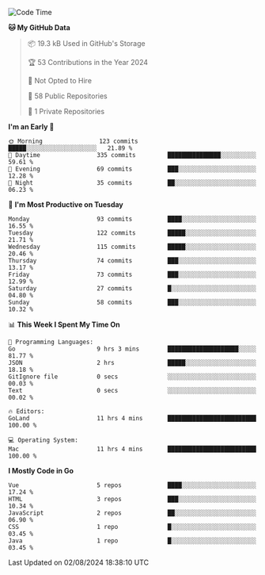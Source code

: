 <!--START_SECTION:waka-->
![Code Time](http://img.shields.io/badge/Code%20Time-1%2C201%20hrs%2053%20mins-blue)

**🐱 My GitHub Data** 

> 📦 19.3 kB Used in GitHub's Storage 
 > 
> 🏆 53 Contributions in the Year 2024
 > 
> 🚫 Not Opted to Hire
 > 
> 📜 58 Public Repositories 
 > 
> 🔑 1 Private Repositories 
 > 
**I'm an Early 🐤** 

```text
🌞 Morning                123 commits         █████░░░░░░░░░░░░░░░░░░░░   21.89 % 
🌆 Daytime                335 commits         ███████████████░░░░░░░░░░   59.61 % 
🌃 Evening                69 commits          ███░░░░░░░░░░░░░░░░░░░░░░   12.28 % 
🌙 Night                  35 commits          ██░░░░░░░░░░░░░░░░░░░░░░░   06.23 % 
```
📅 **I'm Most Productive on Tuesday** 

```text
Monday                   93 commits          ████░░░░░░░░░░░░░░░░░░░░░   16.55 % 
Tuesday                  122 commits         █████░░░░░░░░░░░░░░░░░░░░   21.71 % 
Wednesday                115 commits         █████░░░░░░░░░░░░░░░░░░░░   20.46 % 
Thursday                 74 commits          ███░░░░░░░░░░░░░░░░░░░░░░   13.17 % 
Friday                   73 commits          ███░░░░░░░░░░░░░░░░░░░░░░   12.99 % 
Saturday                 27 commits          █░░░░░░░░░░░░░░░░░░░░░░░░   04.80 % 
Sunday                   58 commits          ███░░░░░░░░░░░░░░░░░░░░░░   10.32 % 
```


📊 **This Week I Spent My Time On** 

```text
💬 Programming Languages: 
Go                       9 hrs 3 mins        ████████████████████░░░░░   81.77 % 
JSON                     2 hrs               █████░░░░░░░░░░░░░░░░░░░░   18.18 % 
GitIgnore file           0 secs              ░░░░░░░░░░░░░░░░░░░░░░░░░   00.03 % 
Text                     0 secs              ░░░░░░░░░░░░░░░░░░░░░░░░░   00.02 % 

🔥 Editors: 
GoLand                   11 hrs 4 mins       █████████████████████████   100.00 % 

💻 Operating System: 
Mac                      11 hrs 4 mins       █████████████████████████   100.00 % 
```

**I Mostly Code in Go** 

```text
Vue                      5 repos             ████░░░░░░░░░░░░░░░░░░░░░   17.24 % 
HTML                     3 repos             ███░░░░░░░░░░░░░░░░░░░░░░   10.34 % 
JavaScript               2 repos             ██░░░░░░░░░░░░░░░░░░░░░░░   06.90 % 
CSS                      1 repo              █░░░░░░░░░░░░░░░░░░░░░░░░   03.45 % 
Java                     1 repo              █░░░░░░░░░░░░░░░░░░░░░░░░   03.45 % 
```




 Last Updated on 02/08/2024 18:38:10 UTC
<!--END_SECTION:waka-->
